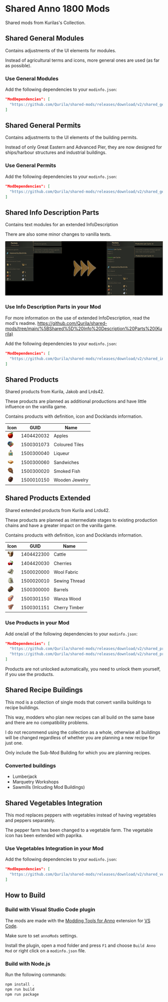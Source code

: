 # Shared Anno 1800 Mods

Shared mods from Kurilas's Collection.

## Shared General Modules

Contains adjustments of the UI elements for modules.

Instead of agricultural terms and icons, more general ones are used (as far as possible).

### Use General Modules

Add the following dependencies to your `modinfo.json`:

```json
"ModDependencies": [
  "https://github.com/Qurila/shared-mods/releases/download/v2/shared_general_modules_kurila.zip"
]
```

## Shared General Permits

Contains adjustments to the UI elements of the building permits.

Instead of only Great Eastern and Advanced Pier, they are now designed for ships/harbour structures and industrial buildings.

### Use General Permits

Add the following dependencies to your `modinfo.json`:

```json
"ModDependencies": [
  "https://github.com/Qurila/shared-mods/releases/download/v2/shared_general_permits_kurila.zip"
]
```

## Shared Info Description Parts

Contains text modules for an extended InfoDescription

There are also some minor changes to vanilla texts.

![](./doc/infodescription.jpg)

### Use Info Description Parts in your Mod

For more information on the use of extended InfoDescription, read the mod's readme.
<https://github.com/Qurila/shared-mods/tree/main/%5BShared%5D%20Info%20Description%20Parts%20(Kurila)>

Add the following dependencies to your `modinfo.json`:

```json
"ModDependencies": [
  "https://github.com/Qurila/shared-mods/releases/download/v2/shared_info_description_parts_kurila.zip"
]
```

## Shared Products

Shared products from Kurila, Jakob and Lrds42.

These products are planned as additional productions and have little influence on the vanilla game.

Contains products with definition, icon and Docklands information.

Icon | GUID | Name |
---|---|---|
<img src="./[Shared] Products (Kurila)/data/products/apples/icon_apples.png" width="20" /> | 1404420032 | Apples |
<img src="./[Shared] Products (Kurila)/data/products/coloured-tiles/icon_tiles.png" width="20" /> | 1500301073 | Coloured Tiles |
<img src="./[Shared] Products (Kurila)/data/products/liqueur/icon_liqueur.png" width="20" /> | 1500300040 | Liqueur |
<img src="./[Shared] Products (Kurila)/data/products/sandwiches/icon_sandwich.png" width="20" /> | 1500300060 | Sandwiches |
<img src="./[Shared] Products (Kurila)/data/products/smoked-fish/icon_smoked_fish.png" width="20" /> | 1500300020 | Smoked Fish |
<img src="./doc/icon_wooden_ring_16.png" width="20" /> | 1500010150 | Wooden Jewelry |

## Shared Products Extended

Shared extended products from Kurila and Lrds42.

These products are planned as intermediate stages to existing production chains and have a greater impact on the vanilla game.

Contains products with definition, icon and Docklands information.

Icon | GUID | Name |
---|---|---|
<img src="./doc/icon_cattle_16.png" width="20" /> | 1404422300 | Cattle |
<img src="./[Shared] Products Extended (Kurila)/data/products/cherries/icon_cherries.png" width="20" /> | 1404420030 | Cherries |
<img src="./doc/icon_cloth_16.png" width="20" /> | 1500020000 | Wool Fabric |
<img src="./doc/icon_wool_16.png" width="20" /> | 1500020010 | Sewing Thread |
<img src="./[Shared] Products Extended (Kurila)/data/products/barrels/icon_barrels.png" width="20" /> | 1500300000 | Barrels |
<img src="./doc/icon_wansa_wood_16.png" width="20" /> | 1500301150 | Wanza Wood |
<img src="./[Shared] Products Extended (Kurila)/data/products/cherry-timber/icon_cherry_planks.png" width="20" /> | 1500301151 | Cherry Timber |

### Use Products in your Mod

Add one/all of the following dependencies to your `modinfo.json`:

```json
"ModDependencies": [
  "https://github.com/Qurila/shared-mods/releases/download/v2/shared_products_kurila.zip",
  "https://github.com/Qurila/shared-mods/releases/download/v2/shared_products_extended_kurila.zip"
]
```

Products are not unlocked automatically, you need to unlock them yourself, if you use the products.

## Shared Recipe Buildings

This mod is a collection of single mods that convert vanilla buildings to recipe buildings.

This way, modders who plan new recipes can all build on the same base and there are no compatibility problems.

I do not recommend using the collection as a whole, otherwise all buildings will be changed regardless of whether you are planning a new recipe for just one.

Only include the Sub-Mod Building for which you are planning recipes.

### Converted buildings

- Lumberjack
- Marquetry Workshops
- Sawmills (Inlcuding Mod Buildings)


## Shared Vegetables Integration

This mod replaces peppers with vegetables instead of having vegetables and peppers separately.

The pepper farm has been changed to a vegetable farm. The vegetable icon has been extended with paprika.

### Use Vegetables Integration in your Mod

Add the following dependencies to your `modinfo.json`:

```json
"ModDependencies": [
  "https://github.com/Qurila/shared-mods/releases/download/v2/shared_vegetables_integration_kurila.zip"
]
```

## How to Build

### Build with Visual Studio Code plugin

The mods are made with the [Modding Tools for Anno](https://marketplace.visualstudio.com/items?itemName=JakobHarder.anno-modding-tools) extension for [VS Code](https://code.visualstudio.com/).

Make sure to set `annoMods` settings.

Install the plugin, open a mod folder and press `F1` and choose `Build Anno Mod` or right click on a `modinfo.json` file.

### Build with Node.js

Run the following commands:

```
npm install .
npm run build
npm run package
```
